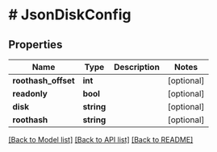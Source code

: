 # # JsonDiskConfig

## Properties

Name | Type | Description | Notes
------------ | ------------- | ------------- | -------------
**roothash_offset** | **int** |  | [optional]
**readonly** | **bool** |  | [optional]
**disk** | **string** |  | [optional]
**roothash** | **string** |  | [optional]

[[Back to Model list]](../../README.md#models) [[Back to API list]](../../README.md#endpoints) [[Back to README]](../../README.md)
